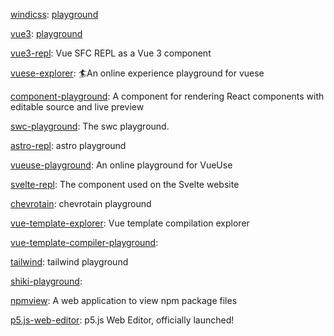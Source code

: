 [windicss](https://github.com/windicss/docs): [playground](https://windicss.org/play.html)

[vue3](https://github.com/vuejs/core/tree/main/packages/sfc-playground): [playground](https://sfc.vuejs.org/)

[vue3-repl](https://github.com/vuejs/repl): Vue SFC REPL as a Vue 3 component

[vuese-explorer](https://github.com/vuese/vuese-explorer): 🏄An online experience playground for vuese

[component-playground](https://github.com/FormidableLabs/component-playground): A component for rendering React components with editable source and live preview

[swc-playground](https://github.com/swc-project/swc-playground): The swc playground.

[astro-repl](https://github.com/withastro/astro-repl): astro playground

[vueuse-playground](https://github.com/wheatjs/vueuse-playground): An online playground for VueUse

[svelte-repl](https://github.com/sveltejs/svelte-repl): The <Repl> component used on the Svelte website 

[chevrotain](https://github.com/theniceangel/ev): chevrotain playground

[vue-template-explorer](https://github.com/vuejs/vue-template-explorer): Vue template compilation explorer

[vue-template-compiler-playground](https://github.com/HcySunYang/vue-template-compiler-playground): 

[tailwind](https://github.com/tailwindlabs/play.tailwindcss.com): tailwind playground

[shiki-playground](https://github.com/shikijs/shiki-playground): 

[npmview](https://github.com/pd4d10/npmview): A web application to view npm package files

[p5.js-web-editor](https://github.com/processing/p5.js-web-editor): p5.js Web Editor, officially launched!
